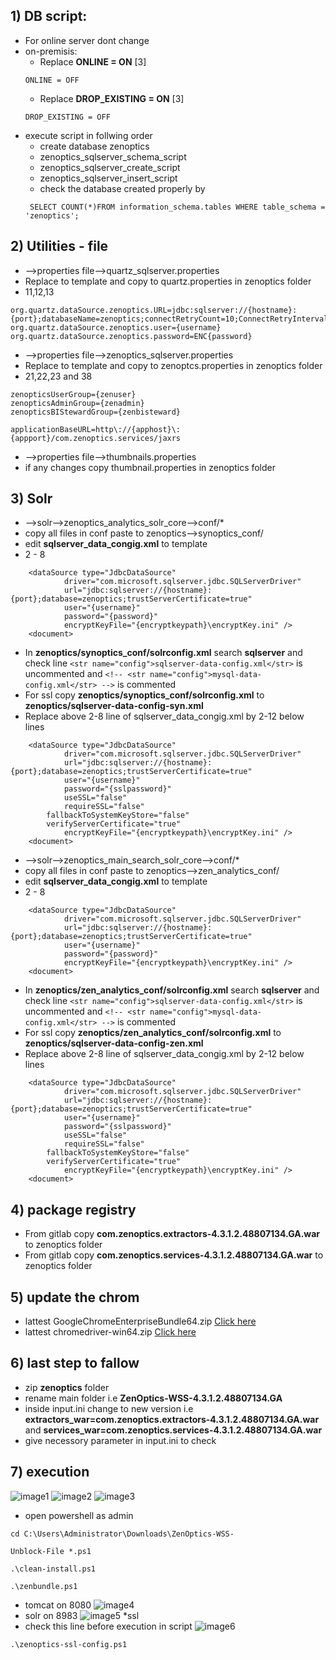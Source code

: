 ## 1) DB script:
* For online server dont change
* on-premisis:
  * Replace **ONLINE = ON** [3]
  ```
  ONLINE = OFF
  ```
  * Replace **DROP_EXISTING = ON** [3]
  ```
  DROP_EXISTING = OFF
  ```
* execute script in follwing order
  * create database zenoptics
  * zenoptics_sqlserver_schema_script
  * zenoptics_sqlserver_create_script
  * zenoptics_sqlserver_insert_script
  * check the database created properly by
  ```
   SELECT COUNT(*)FROM information_schema.tables WHERE table_schema = 'zenoptics';
  ```
## 2) Utilities - file
* -->properties file-->quartz_sqlserver.properties
* Replace to template and copy to quartz.properties in zenoptics folder
* 11,12,13
```
org.quartz.dataSource.zenoptics.URL=jdbc:sqlserver://{hostname}:{port};databaseName=zenoptics;connectRetryCount=10;ConnectRetryInterval=5;encrypt=false;
org.quartz.dataSource.zenoptics.user={username}
org.quartz.dataSource.zenoptics.password=ENC{password}
```
* -->properties file-->zenoptics_sqlserver.properties
* Replace to template and copy to zenoptcs.properties in zenoptics folder
* 21,22,23 and 38
```
zenopticsUserGroup={zenuser}
zenopticsAdminGroup={zenadmin}
zenopticsBIStewardGroup={zenbisteward}
```
```
applicationBaseURL=http\://{apphost}\:{appport}/com.zenoptics.services/jaxrs
```
* -->properties file-->thumbnails.properties
* if any changes copy thumbnail.properties in zenoptics folder
## 3) Solr
* -->solr-->zenoptics_analytics_solr_core-->conf/*
* copy all files in conf paste to zenoptics-->synoptics_conf/
* edit **sqlserver_data_congig.xml** to template
* 2 - 8
```
	<dataSource type="JdbcDataSource"
            driver="com.microsoft.sqlserver.jdbc.SQLServerDriver"
            url="jdbc:sqlserver://{hostname}:{port};database=zenoptics;trustServerCertificate=true"
            user="{username}"
            password="{password}" 
            encryptKeyFile="{encryptkeypath}\encryptKey.ini" />
	<document>
```
* In **zenoptics/synoptics_conf/solrconfig.xml** search **sqlserver** and check line ```<str name="config">sqlserver-data-config.xml</str>``` is uncommented and ```<!-- <str name="config">mysql-data-config.xml</str> -->``` is commented
* For ssl copy **zenoptics/synoptics_conf/solrconfig.xml** to **zenoptics/sqlserver-data-config-syn.xml**
* Replace above 2-8 line of sqlserver_data_congig.xml by 2-12 below lines
```
	<dataSource type="JdbcDataSource"
            driver="com.microsoft.sqlserver.jdbc.SQLServerDriver"
            url="jdbc:sqlserver://{hostname}:{port};database=zenoptics;trustServerCertificate=true"
            user="{username}"
            password="{sslpassword}"
            useSSL="false"
            requireSSL="false" 
	    fallbackToSystemKeyStore="false" 
	    verifyServerCertificate="true"
            encryptKeyFile="{encryptkeypath}\encryptKey.ini" />
	<document>
```

* -->solr-->zenoptics_main_search_solr_core-->conf/*
* copy all files in conf paste to zenoptics-->zen_analytics_conf/
* edit **sqlserver_data_congig.xml** to template
* 2 - 8
```
	<dataSource type="JdbcDataSource"
            driver="com.microsoft.sqlserver.jdbc.SQLServerDriver"
            url="jdbc:sqlserver://{hostname}:{port};database=zenoptics;trustServerCertificate=true"
            user="{username}"
            password="{password}" 
            encryptKeyFile="{encryptkeypath}\encryptKey.ini" />
	<document>
```
* In **zenoptics/zen_analytics_conf/solrconfig.xml** search **sqlserver** and check line ```<str name="config">sqlserver-data-config.xml</str>``` is uncommented and ```<!-- <str name="config">mysql-data-config.xml</str> -->``` is commented
* For ssl copy **zenoptics/zen_analytics_conf/solrconfig.xml** to **zenoptics/sqlserver-data-config-zen.xml**
* Replace above 2-8 line of sqlserver_data_congig.xml by 2-12 below lines
```
	<dataSource type="JdbcDataSource"
            driver="com.microsoft.sqlserver.jdbc.SQLServerDriver"
            url="jdbc:sqlserver://{hostname}:{port};database=zenoptics;trustServerCertificate=true"
            user="{username}"
            password="{sslpassword}"
            useSSL="false"
            requireSSL="false" 
	    fallbackToSystemKeyStore="false" 
	    verifyServerCertificate="true"
            encryptKeyFile="{encryptkeypath}\encryptKey.ini" />
	<document>
```
## 4) package registry
* From gitlab copy **com.zenoptics.extractors-4.3.1.2.48807134.GA.war** to zenoptics folder
* From gitlab copy **com.zenoptics.services-4.3.1.2.48807134.GA.war** to zenoptics folder
## 5) update the chrom
* lattest GoogleChromeEnterpriseBundle64.zip [Click here](https://chromeenterprise.google/browser/download/#windows-tab)
* lattest chromedriver-win64.zip [Click here](https://googlechromelabs.github.io/chrome-for-testing/#stable)
## 6) last step to fallow
* zip **zenoptics** folder
* rename main folder i.e **ZenOptics-WSS-4.3.1.2.48807134.GA**
* inside input.ini change to new version i.e **extractors_war=com.zenoptics.extractors-4.3.1.2.48807134.GA.war** and **services_war=com.zenoptics.services-4.3.1.2.48807134.GA.war**
* give necessory parameter in input.ini to check
## 7) execution

![image1](https://github.com/jaisonvj/wsl/blob/main/Screenshots/Screenshot%202023-11-10%20122801.png)
![image2](https://github.com/jaisonvj/wsl/blob/main/Screenshots/Screenshot%202023-11-10%20123040.png)
![image3](https://github.com/jaisonvj/wsl/blob/main/Screenshots/Screenshot%202023-11-10%20123320.png)

* open powershell as admin
```
cd C:\Users\Administrator\Downloads\ZenOptics-WSS-
```
```
Unblock-File *.ps1
```
```
.\clean-install.ps1
```
```
.\zenbundle.ps1
```
* tomcat on 8080
![image4](https://github.com/jaisonvj/wsl/blob/main/Screenshots/Screenshot%202023-11-10%20125135.png)
* solr on 8983
![image5](https://github.com/jaisonvj/wsl/blob/main/Screenshots/Screenshot%202023-11-10%20124809.png)
*ssl
* check this line before execution in script
![image6]()
```
.\zenoptics-ssl-config.ps1
```


